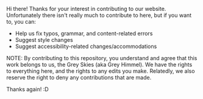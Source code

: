 Hi there! Thanks for your interest in contributing to our website. Unfortunately there isn't really much to contribute to here, but if you want to, you can:
- Help us fix typos, grammar, and content-related errors
- Suggest style changes
- Suggest accessibility-related changes/accommodations

NOTE: By contributing to this repository, you understand and agree that this work belongs to us, the Grey Skies (aka Grey Himmel). We have the rights to everything here, and the rights to any edits you make. Relatedly, we also reserve the right to deny any contributions that are made.

Thanks again! :D